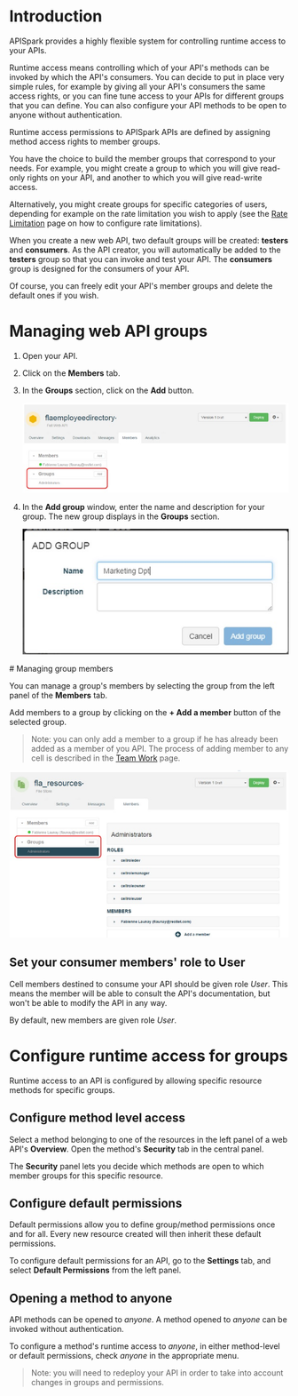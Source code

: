 
# Introduction

APISpark provides a highly flexible system for controlling runtime access to your APIs.

Runtime access means controlling which of your API's methods can be invoked by which the API's consumers. You can decide to put in place very simple rules, for example by giving all your API's consumers the same access rights, or you can fine tune access to your APIs for different groups that you can define. You can also configure your API methods to be open to anyone without authentication.



Runtime access permissions to APISpark APIs are defined by assigning method access rights to member groups.

You have the choice to build the member groups that correspond to your needs. For example, you might create a group to which you will give read-only rights on your API, and another to which you will give read-write access.

Alternatively, you might create groups for specific categories of users, depending for example on the rate limitation you wish to apply (see the [Rate Limitation](apispark/guide/secure/rate-limitation "Rate limitation") page on how to configure rate limitations).

When you create a new web API, two default groups will be created: **testers** and **consumers**. As the API creator, you will automatically be added to the **testers** group so that you can invoke and test your API. The **consumers** group is designed for the consumers of your API.

Of course, you can freely edit your API's member groups and delete the default ones if you wish.

# Managing web API groups

1. Open your API.
2. Click on the **Members** tab.
3. In the **Groups** section, click on the **Add** button.

	![Groups section](images/01.jpg "Groups section")

4. In the **Add group** window, enter the name and description for your group. The new group displays in the **Groups** section.

	![Add group](images/02.jpg "Add group")

# Managing group members

You can manage a group's members by selecting the group from the left panel of the **Members** tab.

Add members to a group by clicking on the **+ Add a member** button of the selected group.

> Note: you can only add a member to a group if he has already been added as a member of you API. The process of adding member to any cell is described in the [Team Work](apispark/guide/explore/team-work "Team Work") page.

![Groups section](images/04.jpg "Groups section")

## Set your consumer members' role to User

Cell members destined to consume your API should be given role *User*. This means the member will be able to consult the API's documentation, but won't be able to modify the API in any way.

By default, new members are given role *User*.

# Configure runtime access for groups

Runtime access to an API is configured by allowing specific resource methods for specific groups.

## Configure method level access

Select a method belonging to one of the resources in the left panel of a web API's **Overview**. Open the method's **Security** tab in the central panel.

The **Security** panel lets you decide which methods are open to which member groups for this specific resource.

## Configure default permissions

Default permissions allow you to define group/method permissions once and for all. Every new resource created will then inherit these default permissions.

To configure default permissions for an API, go to the **Settings** tab, and select **Default Permissions** from the left panel.

## Opening a method to anyone

API methods can be opened to *anyone*. A method opened to *anyone* can be invoked without authentication.

To configure a method's runtime access to *anyone*, in either method-level or default permissions, check *anyone* in the appropriate menu.

> Note: you will need to redeploy your API in order to take into account changes in groups and permissions.
